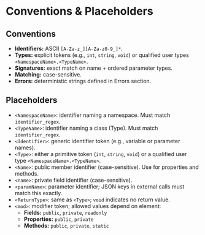 # Conventions & Placeholders

## Conventions
- **Identifiers:** ASCII `[A-Za-z_][A-Za-z0-9_]*`.
- **Types:** explicit tokens (e.g., `int`, `string`, `void`) or qualified user types `<NamespaceName>.<TypeName>`.
- **Signatures:** exact match on name + ordered parameter types.
- **Matching:** case-sensitive.
- **Errors:** deterministic strings defined in Errors section.

## Placeholders
- `<NamespaceName>`: identifier naming a namespace. Must match `identifier_regex`.
- `<TypeName>`: identifier naming a class (Type). Must match `identifier_regex`.
- `<Identifier>`: generic identifier token (e.g., variable or parameter names).
- `<Type>`: either a primitive token (`int`, `string`, `void`) or a qualified user type `<NamespaceName>.<TypeName>`.
- `<Name>`: public member identifier (case-sensitive). Use for properties and methods.
- `<name>`: private field identifier (case-sensitive).
- `<paramName>`: parameter identifier; JSON keys in external calls must match this exactly.
- `<ReturnType>`: same as `<Type>`; `void` indicates no return value.
- `<mod>`: modifier token; allowed values depend on element:
  - **Fields:** `public`, `private`, `readonly`
  - **Properties:** `public`, `private`
  - **Methods:** `public`, `private`, `static`